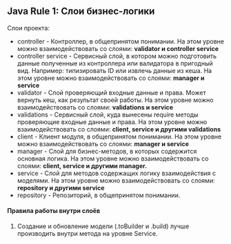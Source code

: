 ## Java Rule 1: Слои бизнес-логики


Слои проекта:
- controller - Контроллер, в общепринятом понимании. На этом уровне можно взаимодействовать
со слоями: <b>validator и controller service</b>
- controller service - Сервисный слой, в котором можно подготовить данные полученные из контроллера
или валидатора в пригодный вид. Например: типизировать ID или извлечь данные из кеша. На этом уровне можно
взаимодействовать со слоями: <b>manager и service</b>
- validator - Слой проверяющий входные данные и права. Может вернуть кеш, как результат своей работы.
На этом уровне можно взаимодействовать со слоями: <b>validations и service</b>
- validations - Сервисный слой, куда вынесены require методы проверяющие входные данные и права.
На этом уровне можно взаимодействовать со слоями: <b>client, service и другими validations</b>
- client - Клиент модуля, в общепринятом понимании. На этом уровне можно взаимодействовать со слоями:
<b>manager и service</b>
- manager - Слой для бизнес-методов, в которых содержится основная логика. На этом уровне можно взаимодействовать
со слоями: <b>client, service и другими manager.</b>
- service - Слой для методов содержащих логику взаимодействия с моделями. На этом уровне можно взаимодействовать
со слоями: <b>repository и другими service</b>
- repository - Репозиторий, в общепринятом понимании.


#### Правила работы внутри слоёв

1. Создание и обновление модели (.toBuilder и .build) лучше производить внутри метода на уровне Service.

